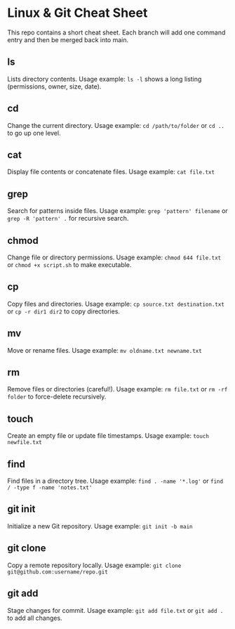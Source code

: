 # Linux & Git Cheat Sheet

This repo contains a short cheat sheet. Each branch will add one command entry and then be merged back into main.
## ls
Lists directory contents.
Usage example: `ls -l` shows a long listing (permissions, owner, size, date).
## cd
Change the current directory.
Usage example: `cd /path/to/folder` or `cd ..` to go up one level.
## cat
Display file contents or concatenate files.
Usage example: `cat file.txt`
## grep
Search for patterns inside files.
Usage example: `grep 'pattern' filename` or `grep -R 'pattern' .` for recursive search.
## chmod
Change file or directory permissions.
Usage example: `chmod 644 file.txt` or `chmod +x script.sh` to make executable.
## cp
Copy files and directories.
Usage example: `cp source.txt destination.txt` or `cp -r dir1 dir2` to copy directories.
## mv
Move or rename files.
Usage example: `mv oldname.txt newname.txt`
## rm
Remove files or directories (careful!).
Usage example: `rm file.txt` or `rm -rf folder` to force-delete recursively.
## touch
Create an empty file or update file timestamps.
Usage example: `touch newfile.txt`
## find
Find files in a directory tree.
Usage example: `find . -name '*.log'` or `find / -type f -name 'notes.txt'`
## git init
Initialize a new Git repository.
Usage example: `git init -b main`
## git clone
Copy a remote repository locally.
Usage example: `git clone git@github.com:username/repo.git`
## git add
Stage changes for commit.
Usage example: `git add file.txt` or `git add .` to add all changes.

